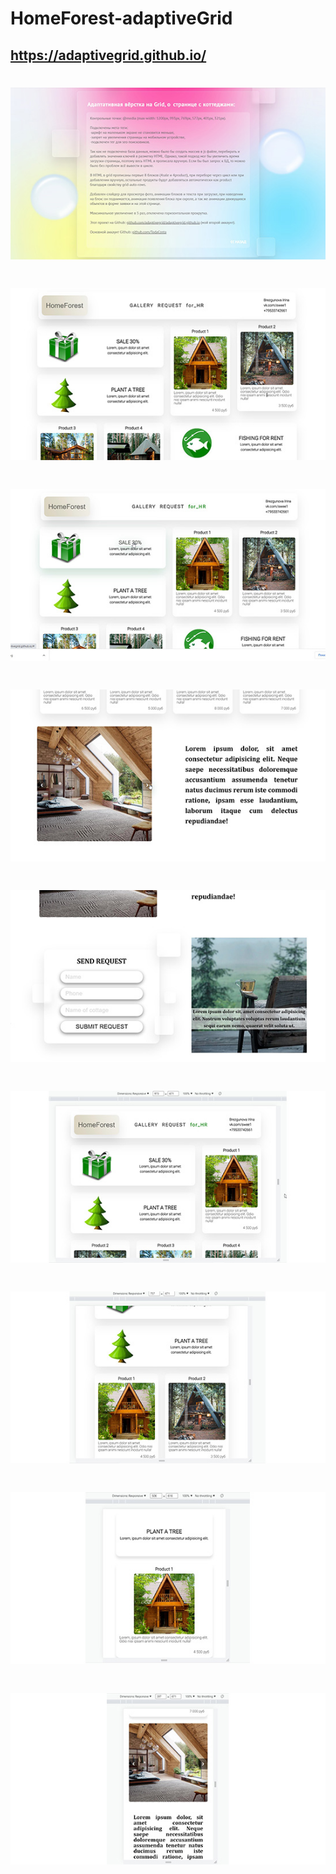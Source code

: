 # HomeForest-adaptiveGrid
## https://adaptivegrid.github.io/ ##
#
# ![скрин](https://github.com/TodaCosta/HomeForest-adaptiveGrid/blob/main/screen/9.jpg)
# ![скрин](https://github.com/TodaCosta/HomeForest-adaptiveGrid/blob/main/screen/1.jpg)

# ![скрин](https://github.com/TodaCosta/HomeForest-adaptiveGrid/blob/main/screen/2.jpg)

# ![скрин](https://github.com/TodaCosta/HomeForest-adaptiveGrid/blob/main/screen/3.jpg)

# ![скрин](https://github.com/TodaCosta/HomeForest-adaptiveGrid/blob/main/screen/4.jpg)

# ![скрин](https://github.com/TodaCosta/HomeForest-adaptiveGrid/blob/main/screen/5.jpg)

# ![скрин](https://github.com/TodaCosta/HomeForest-adaptiveGrid/blob/main/screen/6.jpg)

# ![скрин](https://github.com/TodaCosta/HomeForest-adaptiveGrid/blob/main/screen/7.jpg)

# ![скрин](https://github.com/TodaCosta/HomeForest-adaptiveGrid/blob/main/screen/8.jpg)
